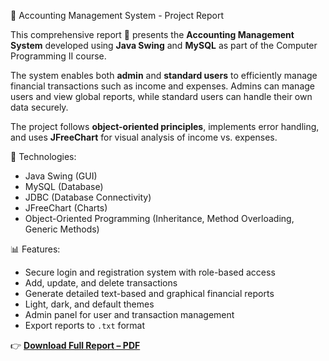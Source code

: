 📄 Accounting Management System - Project Report

This comprehensive report 📘 presents the **Accounting Management System** developed using **Java Swing** and **MySQL** as part of the Computer Programming II course.

The system enables both **admin** and **standard users** to efficiently manage financial transactions such as income and expenses. Admins can manage users and view global reports, while standard users can handle their own data securely.

The project follows **object-oriented principles**, implements error handling, and uses **JFreeChart** for visual analysis of income vs. expenses.

🔧 Technologies:
- Java Swing (GUI)
- MySQL (Database)
- JDBC (Database Connectivity)
- JFreeChart (Charts)
- Object-Oriented Programming (Inheritance, Method Overloading, Generic Methods)

📊 Features:
- Secure login and registration system with role-based access
- Add, update, and delete transactions
- Generate detailed text-based and graphical financial reports
- Light, dark, and default themes
- Admin panel for user and transaction management
- Export reports to `.txt` format

👉 **[Download Full Report – PDF](SenaKotan_C2221241001_BP2Project.pdf)**  
